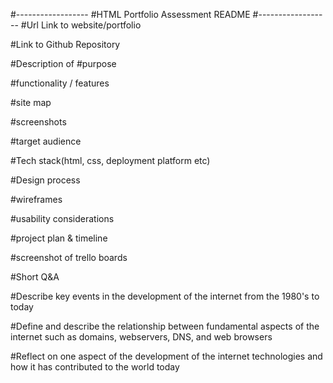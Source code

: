 #------------------
#HTML Portfolio Assessment README
#------------------
#Url Link to website/portfolio

#Link to Github Repository

#Description of
#purpose

#functionality / features

#site map

#screenshots

#target audience

#Tech stack(html, css, deployment platform etc)

#Design process

#wireframes

#usability considerations

#project plan & timeline

#screenshot of trello boards

#Short Q&A 

#Describe key events in the development of the internet from the 1980's to today

#Define and describe the relationship between fundamental aspects of the internet such as domains, webservers, DNS, and web browsers

#Reflect on one aspect of the development of the internet technologies and how it has contributed to the world today